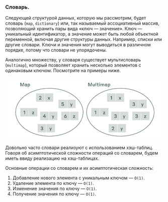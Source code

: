 ### Словарь.

Следующей структурой данных, которую мы рассмотрим, будет словарь (`map`, `dictionary`) или, так называемый ассоциативный
массив, позволяющий хранить пары вида «ключ — значение». Ключ — уникальный идентификатор, а значение может быть любой 
объектной переменной, включая другие структуры данных. Например, списки или другие словари. Ключи и значения могут выводиться
в различном порядке, потому что словари не упорядочены.

Аналогично множеству, у словаря существует мультисловарь (`multimap`), который позволяет хранить несколько элементов с 
одинаковым ключом. Посмотрите на примеры ниже.

![img.png](content%2Fimg.png)

Довольно часто словари реализуют с использованием хэш-таблиц. Говоря об асимптотической сложности операций со словарем, 
будем иметь ввиду реализацию на хэш-таблицах.

Основные операции со словарем и их асимптотическая сложность:

1. Добавление нового элемента с уникальным ключом — `O(1)`.
2. Удаление элемента по ключу — `O(1)`.
3. Изменение значения по ключу — `O(1)`.
4. Получение значения по ключу — `O(1)`.
